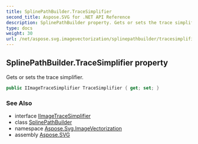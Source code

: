 ```yaml
---
title: SplinePathBuilder.TraceSimplifier
second_title: Aspose.SVG for .NET API Reference
description: SplinePathBuilder property. Gets or sets the trace simplifier
type: docs
weight: 30
url: /net/aspose.svg.imagevectorization/splinepathbuilder/tracesimplifier/
---
```

## SplinePathBuilder.TraceSimplifier property

Gets or sets the trace simplifier.

```csharp
public IImageTraceSimplifier TraceSimplifier { get; set; }
```

### See Also

* interface [IImageTraceSimplifier](../../iimagetracesimplifier/)
* class [SplinePathBuilder](../)
* namespace [Aspose.Svg.ImageVectorization](../../splinepathbuilder/)
* assembly [Aspose.SVG](../../../)
